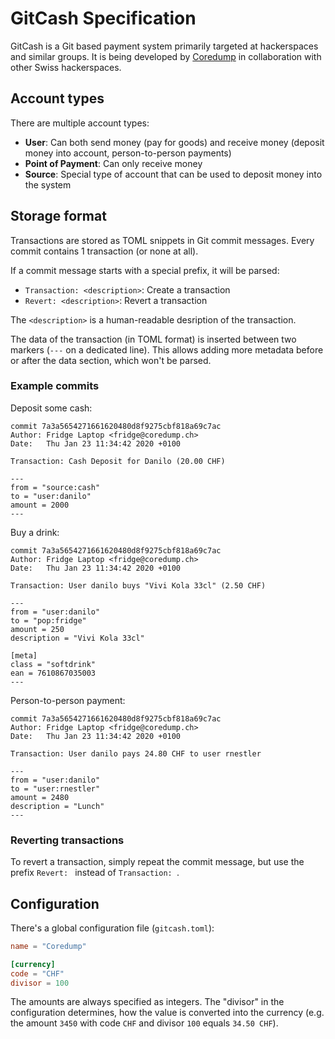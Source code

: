 # GitCash Specification

GitCash is a Git based payment system primarily targeted at hackerspaces and
similar groups. It is being developed by [Coredump](https://www.coredump.ch/) in
collaboration with other Swiss hackerspaces.

## Account types

There are multiple account types:

- **User**: Can both send money (pay for goods) and receive money (deposit
  money into account, person-to-person payments)
- **Point of Payment**: Can only receive money
- **Source**: Special type of account that can be used to deposit money into
  the system

## Storage format

Transactions are stored as TOML snippets in Git commit messages. Every commit
contains 1 transaction (or none at all).

If a commit message starts with a special prefix, it will be parsed:

- `Transaction: <description>`: Create a transaction
- `Revert: <description>`: Revert a transaction

The `<description>` is a human-readable desription of the transaction.

The data of the transaction (in TOML format) is inserted between two markers
(`---` on a dedicated line). This allows adding more metadata before or after
the data section, which won't be parsed.

### Example commits

Deposit some cash:

```
commit 7a3a5654271661620480d8f9275cbf818a69c7ac
Author: Fridge Laptop <fridge@coredump.ch>
Date:   Thu Jan 23 11:34:42 2020 +0100

Transaction: Cash Deposit for Danilo (20.00 CHF)

---
from = "source:cash"
to = "user:danilo"
amount = 2000
---
```

Buy a drink:

```
commit 7a3a5654271661620480d8f9275cbf818a69c7ac
Author: Fridge Laptop <fridge@coredump.ch>
Date:   Thu Jan 23 11:34:42 2020 +0100

Transaction: User danilo buys "Vivi Kola 33cl" (2.50 CHF)

---
from = "user:danilo"
to = "pop:fridge"
amount = 250
description = "Vivi Kola 33cl"

[meta]
class = "softdrink"
ean = 7610867035003
---
```

Person-to-person payment:

```
commit 7a3a5654271661620480d8f9275cbf818a69c7ac
Author: Fridge Laptop <fridge@coredump.ch>
Date:   Thu Jan 23 11:34:42 2020 +0100

Transaction: User danilo pays 24.80 CHF to user rnestler

---
from = "user:danilo"
to = "user:rnestler"
amount = 2480
description = "Lunch"
---
```

### Reverting transactions

To revert a transaction, simply repeat the commit message, but use the prefix
`Revert: ` instead of `Transaction: `.

## Configuration

There's a global configuration file (`gitcash.toml`):

```toml
name = "Coredump"

[currency]
code = "CHF"
divisor = 100
```

The amounts are always specified as integers. The "divisor" in the
configuration determines, how the value is converted into the currency (e.g.
the amount `3450` with code `CHF` and divisor `100` equals `34.50 CHF`).
